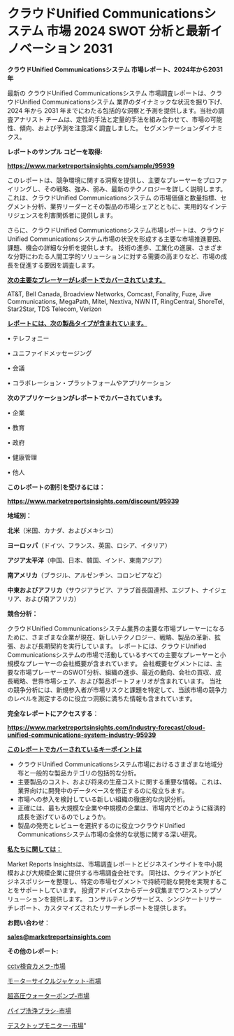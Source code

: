 # クラウドUnified Communicationsシステム 市場 2024 SWOT 分析と最新イノベーション 2031

<strong>クラウドUnified Communicationsシステム 市場レポート、2024年から2031年</strong>

最新の クラウドUnified Communicationsシステム 市場調査レポートは、クラウドUnified Communicationsシステム 業界のダイナミックな状況を掘り下げ、2024 年から 2031 年までにわたる包括的な洞察と予測を提供します。当社の調査アナリスト チームは、定性的手法と定量的手法を組み合わせて、市場の可能性、傾向、および予測を注意深く調査しました。 セグメンテーションダイナミクス。



<strong>レポートのサンプル コピーを取得:</strong> <a href=https://www.marketreportsinsights.com/sample/95939>

<strong><u>https://www.marketreportsinsights.com/sample/95939</u></strong></a>

このレポートは、競争環境に関する洞察を提供し、主要なプレーヤーをプロファイリングし、その戦略、強み、弱み、最新のテクノロジーを詳しく説明します。 これは、クラウドUnified Communicationsシステム の市場価値と数量指標、セグメント分析、業界リーダーとその製品の市場シェアとともに、実用的なインテリジェンスを利害関係者に提供します。

さらに、クラウドUnified Communicationsシステム市場レポートは、クラウドUnified Communicationsシステム市場の状況を形成する主要な市場推進要因、課題、機会の詳細な分析を提供します。 技術の進歩、工業化の進展、さまざまな分野にわたる人間工学的ソリューションに対する需要の高まりなど、市場の成長を促進する要因を調査します。



<strong><u>次の主要なプレーヤーがレポートでカバーされています。</u></strong>

AT&T, Bell Canada, Broadview Networks, Comcast, Fonality, Fuze, Jive Communications, MegaPath, Mitel, Nextiva, NWN IT, RingCentral, ShoreTel, Star2Star, TDS Telecom, Verizon



<strong><u><b>レポートには、次の製品タイプが含まれています。</b></u></strong>

• テレフォニー

• ユニファイドメッセージング

• 会議

• コラボレーション・プラットフォームやアプリケーション



<strong><b>次のアプリケーションがレポートでカバーされています。</b></strong>

• 企業

• 教育

• 政府

• 健康管理

• 他人



<strong><b>このレポートの割引を受けるには：</b></strong><a href=https://www.marketreportsinsights.com/discount/95939>

<strong><u>https://www.marketreportsinsights.com/discount/95939</u></strong></a>



<strong>地域別：</strong>



<strong>北米</strong>（米国、カナダ、およびメキシコ）



<strong>ヨーロッパ</strong>（ドイツ、フランス、英国、ロシア、イタリア）



<strong>アジア太平洋</strong>（中国、日本、韓国、インド、東南アジア）



<strong>南アメリカ</strong>（ブラジル、アルゼンチン、コロンビアなど）



<strong>中東およびアフリカ</strong>（サウジアラビア、アラブ首長国連邦、エジプト、ナイジェリア、および南アフリカ）



<strong>競合分析：</strong>

クラウドUnified Communicationsシステム業界の主要な市場プレーヤーになるために、さまざまな企業が現在、新しいテクノロジー、戦略、製品の革新、拡張、および長期契約を実行しています。 レポートには、クラウドUnified Communicationsシステムの市場で活動しているすべての主要なプレーヤーと小規模なプレーヤーの会社概要が含まれています。 会社概要セグメントには、主要な市場プレーヤーのSWOT分析、組織の進歩、最近の動向、会社の買収、成長戦略、世界市場シェア、および製品ポートフォリオが含まれています。 当社の競争分析には、新規参入者が市場リスクと課題を特定して、当該市場の競争力 のレベルを測定するのに役立つ洞察に満ちた情報も含まれています。



<strong>完全なレポートにアクセスする</strong>：

<a href=https://www.marketreportsinsights.com/industry-forecast/cloud-unified-communications-system-industry-95939>

<strong><u>https://www.marketreportsinsights.com/industry-forecast/cloud-unified-communications-system-industry-95939</u></strong></a>



<strong><u><b>このレポートでカバーされているキーポイントは</b></u></strong>
<ul>
  <li>クラウドUnified Communicationsシステム市場におけるさまざまな地域分布と一般的な製品カテゴリの包括的な分析。</li>
  <li>主要製品のコスト、および将来の生産コストに関する重要な情報。これは、業界向けに開発中のデータベースを修正するのに役立ちます。</li>
  <li>市場への参入を検討している新しい組織の徹底的な内訳分析。</li>
  <li>正確には、最も大規模な企業や中規模の企業は、市場内でどのように経済的成長を遂げているのでしょうか。</li>
  <li>製品の発売とレビューを選択するのに役立つクラウドUnified Communicationsシステム市場の全体的な状態に関する深い研究。</li>
</ul>


<strong><u><b>私たちに関しては：</b></u></strong>

Market Reports Insightsは、市場調査レポートとビジネスインサイトを中小規模および大規模企業に提供する市場調査会社です。 同社は、クライアントがビジネスポリシーを整理し、特定の市場セグメントで持続可能な開発を実現することをサポートしています。 投資アドバイスからデータ収集までワンストップソリューションを提供します。 コンサルティングサービス、シンジケートリサーチレポート、カスタマイズされたリサーチレポートを提供します。



<strong><b>お問い合わせ</b></strong>：

<a href=mailto:sales@marketreportsinsights.com>

<strong><u>sales@marketreportsinsights.com</u></strong></a>



<strong>その他のレポート:</strong>

<a href=https://www.linkedin.com/pulse/cctv検査カメラ-市場-2023-swot-分析と最新イノベーション-4cepf/>cctv検査カメラ-市場</a>

<a href=https://www.linkedin.com/pulse/モーターサイクルジャケット-市場-2023-競争分析と事業成長-2030-1d67f/>モーターサイクルジャケット-市場</a>

<a href=https://www.linkedin.com/pulse/超高圧ウォーターポンプ-市場-2023-推進要因と成長機会-2030-pr-news-hub-8bupf/>超高圧ウォーターポンプ-市場</a>

<a href=https://www.linkedin.com/pulse/パイプ洗浄ブラシ-市場-2030-年までの需要に焦点を当てた-2023-5depf/>パイプ洗浄ブラシ-市場</a>

<a href=https://www.linkedin.com/pulse/デスクトップモニター-市場-2023-総合分析と事業成長戦略-2030-pr-news-hub-11aqf/>デスクトップモニター-市場</a>"
